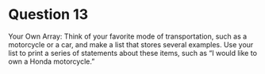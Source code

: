 <h1>Question 13</h1>
<p>Your Own Array: Think of your favorite mode of transportation, such as a motorcycle or a car, and make a list that stores several examples. Use your list to print a series of statements about these items, such as “I would like to own a Honda motorcycle.”</p>

